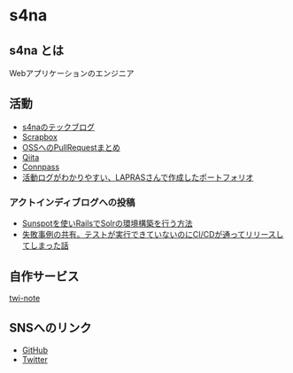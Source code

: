 # s4na

## s4na とは

Webアプリケーションのエンジニア

## 活動

- [s4naのテックブログ](https://s4na.hatenablog.com/)
- [Scrapbox](https://scrapbox.io/s4na/)
- [OSSへのPullRequestまとめ](https://gist.github.com/s4na/0082c7733b88c64837e5e243e6b07466)
- [Qiita](https://qiita.com/s4na_penguin)
- [Connpass](https://connpass.com/user/s4na_penguin/)
- [活動ログがわかりやすい、LAPRASさんで作成したポートフォリオ](https://lapras.com/public/AJKN4HX)

### アクトインディブログへの投稿

- [Sunspotを使いRailsでSolrの環境構築を行う方法](https://tech.actindi.net/2021/01/22/184415)
- [失敗事例の共有。テストが実行できていないのにCI/CDが通ってリリースしてしまった話](https://tech.actindi.net/2020/09/10/144632)

## 自作サービス

[twi-note](https://github.com/s4na/twi-note)

## SNSへのリンク

<!-- - [Speaker Deck](https://speakerdeck.com/s4na) -->
- [GitHub](https://github.com/s4na)
- [Twitter](https://twitter.com/s4na_penguin)
